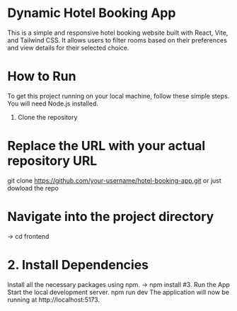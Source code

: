 # Dynamic Hotel Booking App
This is a simple and responsive hotel booking website built with React, Vite, and Tailwind CSS. It allows users to filter rooms based on their preferences and view details for their selected choice.

# How to Run
To get this project running on your local machine, follow these simple steps. You will need Node.js installed.

1. Clone the repository
# Replace the URL with your actual repository URL
git clone https://github.com/your-username/hotel-booking-app.git or just dowload the repo

# Navigate into the project directory
-> cd frontend
# 2. Install Dependencies
Install all the necessary packages using npm.
 -> npm install
#3. Run the App
Start the local development server.
npm run dev
The application will now be running at http://localhost:5173.
